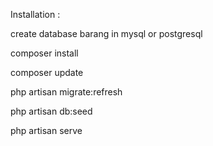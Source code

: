 Installation :

create database barang in mysql or postgresql

composer install

composer update

php artisan migrate:refresh

php artisan db:seed

php artisan serve